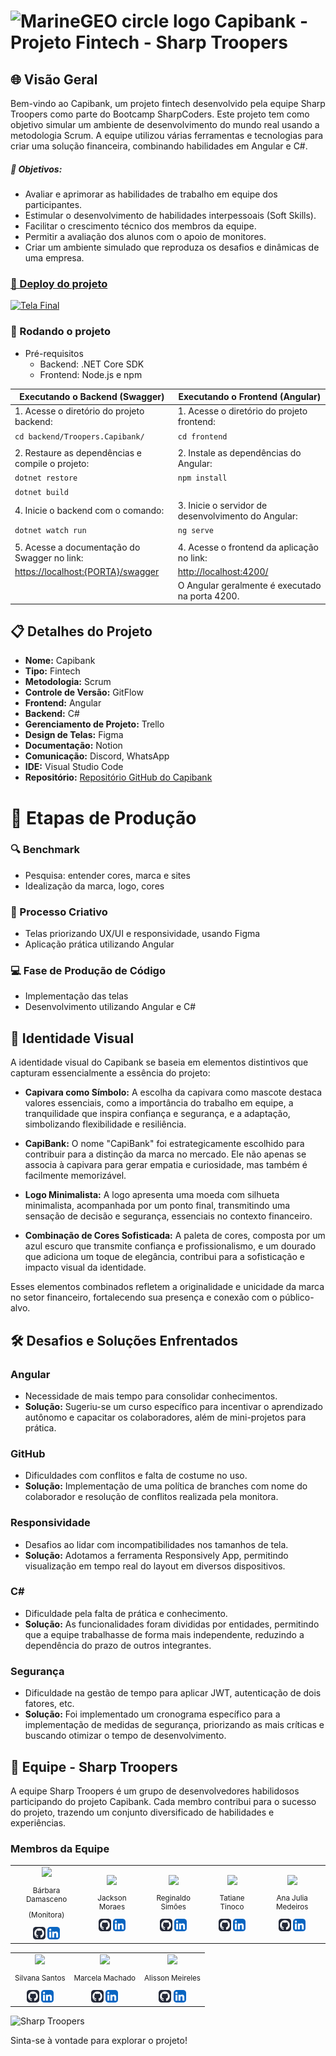 # <img src="https://cdn3.iconfinder.com/data/icons/cute-pet-sticker/512/Capybara-512.png" alt="MarineGEO circle logo" style="height: 30px; width:30px;"/> Capibank - Projeto Fintech - Sharp Troopers

## 🌐 Visão Geral

Bem-vindo ao Capibank, um projeto fintech desenvolvido pela equipe Sharp Troopers como parte do Bootcamp SharpCoders. Este projeto tem como objetivo simular um ambiente de desenvolvimento do mundo real usando a metodologia Scrum. A equipe utilizou várias ferramentas e tecnologias para criar uma solução financeira, combinando habilidades em Angular e C#.

##### 🚀 Objetivos:
- Avaliar e aprimorar as habilidades de trabalho em equipe dos participantes.
- Estimular o desenvolvimento de habilidades interpessoais (Soft Skills).
- Facilitar o crescimento técnico dos membros da equipe.
- Permitir a avaliação dos alunos com o apoio de monitores.
- Criar um ambiente simulado que reproduza os desafios e dinâmicas de uma empresa.

### [👑 Deploy do projeto](https://capibank.vercel.app/)

<a href="https://capibank.vercel.app/" target="_blank">
  <img src="https://github.com/barbaradamasdev/capibank-hackadev/blob/main/Documenta%C3%A7%C3%A3o/Digital-mockup-02.png?raw=true" alt="Tela Final">
</a>

### 👑 Rodando o projeto

- Pré-requisitos
    - Backend: .NET Core SDK
    - Frontend: Node.js e npm


| Executando o Backend (Swagger)                                                         | Executando o Frontend (Angular)                                                        |
|---------------------------------------------------------------------------------------|-----------------------------------------------------------------------------------------|
| 1. Acesse o diretório do projeto backend:                                              | 1. Acesse o diretório do projeto frontend:                                              |
 | ```cd backend/Troopers.Capibank/```                                                     | ```cd frontend```                                                                       |
|                                                                                       |                                                                                         |
| 2. Restaure as dependências e compile o projeto:                                                | 2. Instale as dependências do Angular:                                                  |
 | ```dotnet restore```                                                                   | ```npm install```                                                                       |
|     ```dotnet build```                                                                                   |                                                                                         |
 |         4. Inicie o backend com o comando:                                                          | 3. Inicie o servidor de desenvolvimento do Angular:                                     |
  |             ```dotnet watch run```                                                        | ```ng serve```                                                                          |
 |                                                                                       |                                                                                         |                                                                            |
 | 5. Acesse a documentação do Swagger no link:                                            | 4. Acesse o frontend da aplicação no link:                                              |
 | [https://localhost:{PORTA}/swagger](https://localhost:{PORTA}/swagger)                | [http://localhost:4200/](http://localhost:4200/)                                        |
 |                                                                                       | O Angular geralmente é executado na porta 4200.                                         |




## 📋 Detalhes do Projeto

- **Nome:** Capibank
- **Tipo:** Fintech
- **Metodologia:** Scrum
- **Controle de Versão:** GitFlow
- **Frontend:** Angular
- **Backend:** C#
- **Gerenciamento de Projeto:** Trello
- **Design de Telas:** Figma
- **Documentação:** Notion
- **Comunicação:** Discord, WhatsApp
- **IDE:** Visual Studio Code
- **Repositório:** [Repositório GitHub do Capibank](https://github.com/barbaradamasdev/capibank-hackadev)


# 🚀 Etapas de Produção

### 🔍 Benchmark
- Pesquisa: entender cores, marca e sites
- Idealização da marca, logo, cores

### 🎨 Processo Criativo
- Telas priorizando UX/UI e responsividade, usando Figma
- Aplicação prática utilizando Angular

### 💻 Fase de Produção de Código
- Implementação das telas
- Desenvolvimento utilizando Angular e C#

## 🎨 Identidade Visual

A identidade visual do Capibank se baseia em elementos distintivos que capturam essencialmente a essência do projeto:

- **Capivara como Símbolo:**
  A escolha da capivara como mascote destaca valores essenciais, como a importância do trabalho em equipe, a tranquilidade que inspira confiança e segurança, e a adaptação, simbolizando flexibilidade e resiliência.

- **CapiBank:**
  O nome "CapiBank" foi estrategicamente escolhido para contribuir para a distinção da marca no mercado. Ele não apenas se associa à capivara para gerar empatia e curiosidade, mas também é facilmente memorizável.

- **Logo Minimalista:**
  A logo apresenta uma moeda com silhueta minimalista, acompanhada por um ponto final, transmitindo uma sensação de decisão e segurança, essenciais no contexto financeiro.

- **Combinação de Cores Sofisticada:**
  A paleta de cores, composta por um azul escuro que transmite confiança e profissionalismo, e um dourado que adiciona um toque de elegância, contribui para a sofisticação e impacto visual da identidade.

Esses elementos combinados refletem a originalidade e unicidade da marca no setor financeiro, fortalecendo sua presença e conexão com o público-alvo.

## 🛠 Desafios e Soluções Enfrentados

### Angular
- Necessidade de mais tempo para consolidar conhecimentos.
- **Solução:** Sugeriu-se um curso específico para incentivar o aprendizado autônomo e capacitar os colaboradores, além de mini-projetos para prática.

### GitHub
- Dificuldades com conflitos e falta de costume no uso.
- **Solução:** Implementação de uma política de branches com nome do colaborador e resolução de conflitos realizada pela monitora.

### Responsividade
- Desafios ao lidar com incompatibilidades nos tamanhos de tela.
- **Solução:** Adotamos a ferramenta Responsively App, permitindo visualização em tempo real do layout em diversos dispositivos.

### C#
- Dificuldade pela falta de prática e conhecimento.
- **Solução:** As funcionalidades foram divididas por entidades, permitindo que a equipe trabalhasse de forma mais independente, reduzindo a dependência do prazo de outros integrantes.

### Segurança
- Dificuldade na gestão de tempo para aplicar JWT, autenticação de dois fatores, etc.
- **Solução:** Foi implementado um cronograma específico para a implementação de medidas de segurança, priorizando as mais críticas e buscando otimizar o tempo de desenvolvimento.


## 👥 Equipe - Sharp Troopers

A equipe Sharp Troopers é um grupo de desenvolvedores habilidosos participando do projeto Capibank. Cada membro contribui para o sucesso do projeto, trazendo um conjunto diversificado de habilidades e experiências.


### Membros da Equipe


<table align="center">
  <tr>
    <td align="center">
      <a href="https://github.com/barbaradamasdev"> <img src="https://avatars.githubusercontent.com/u/115722516?v=4" width="150"/> </a>
        <br>
        <sub>
          <p>Bárbara Damasceno</p>
          <p>(Monitora)</p>
          <a href="https://github.com/barbaradamasdev"><img src="https://github.com/tandpfun/skill-icons/raw/main/icons/Github-Dark.svg" width="20"/></a>
          <a href="https://www.linkedin.com/in/barbaradamas/"><img src="https://github.com/tandpfun/skill-icons/raw/main/icons/LinkedIn.svg" width="20"/></a>
        </sub>
    </td>
    <td align="center">
      <a href="https://github.com/jacksontadeu"> <img src="https://avatars.githubusercontent.com/u/112899379?v=4" width="150"/> </a>
        <br>
        <sub>
          <p>Jackson Moraes</p>
          <a href="https://github.com/jacksontadeu"><img src="https://github.com/tandpfun/skill-icons/raw/main/icons/Github-Dark.svg" width="20"/></a>
          <a href="https://www.linkedin.com/in/jacksontadeu/"><img src="https://github.com/tandpfun/skill-icons/raw/main/icons/LinkedIn.svg" width="20"/></a>
        </sub>
    </td>
   <td align="center">
      <a href="https://github.com/regis-jr"> <img src="https://avatars.githubusercontent.com/u/147585926?v=4" width="150"/> </a>
        <br>
        <sub>
          <p>Reginaldo Simões</p>
          <a href="https://github.com/regis-jr"><img src="https://github.com/tandpfun/skill-icons/raw/main/icons/Github-Dark.svg" width="20"/></a>
          <a href="https://www.linkedin.com/in/reginaldo-medeiros-b35283192/"><img src="https://github.com/tandpfun/skill-icons/raw/main/icons/LinkedIn.svg" width="20"/></a>
        </sub>
    </td>
   <td align="center">
      <a href="https://github.com/tatianetinoco"> <img src="https://avatars.githubusercontent.com/u/120054718?v=4" width="150"/> </a>
        <br>
        <sub>
          <p>Tatiane Tinoco</p>
          <a href="https://github.com/tatianetinoco"><img src="https://github.com/tandpfun/skill-icons/raw/main/icons/Github-Dark.svg" width="20"/></a>
          <a href="https://www.linkedin.com/in/tatianetinoco/"><img src="https://github.com/tandpfun/skill-icons/raw/main/icons/LinkedIn.svg" width="20"/></a>
        </sub>
    </td>
   <td align="center">
      <a href="https://github.com/anajuliamedeirosfaustino"> <img src="https://avatars.githubusercontent.com/u/117586828?v=4" width="150"/> </a>
        <br>
        <sub>
          <p>Ana Julia Medeiros</p>
          <a href="https://github.com/anajuliamedeirosfaustino"><img src="https://github.com/tandpfun/skill-icons/raw/main/icons/Github-Dark.svg" width="20"/></a>
          <a href="https://www.linkedin.com/in/ana-j%C3%BAlia-medeiros-faustino-50389b226/"><img src="https://github.com/tandpfun/skill-icons/raw/main/icons/LinkedIn.svg" width="20"/></a>
        </sub>
    </td>
     
</tr>
</table>

<table align="center">
  <tr>
    <td align="center">
      <a href="https://github.com/Silvana23"> <img src="https://github.com/barbaradamasdev/capibank-hackadev/blob/main/Documenta%C3%A7%C3%A3o/imagens/equipe/equipe-silvana.jpg?raw=true" width="150"/> </a>
      <br>
      <sub>
        <p>Silvana Santos</p>
        <a href="https://github.com/Silvana23"><img src="https://github.com/tandpfun/skill-icons/raw/main/icons/Github-Dark.svg" width="20"/></a>
        <a href="https://www.linkedin.com/in/sisisantosdev/"><img src="https://github.com/tandpfun/skill-icons/raw/main/icons/LinkedIn.svg" width="20"/></a>
      </sub>
    </td>
    <td align="center">
      <a href="https://github.com/MarcelaAx"> <img src="https://avatars.githubusercontent.com/u/107064504?v=4" width="150"/> </a>
      <br>
      <sub>
        <p>Marcela Machado</p>
        <a href="https://github.com/MarcelaAx"><img src="https://github.com/tandpfun/skill-icons/raw/main/icons/Github-Dark.svg" width="20"/></a>
        <a href="https://www.linkedin.com/in/marcela-machado1/"><img src="https://github.com/tandpfun/skill-icons/raw/main/icons/LinkedIn.svg" width="20"/></a>
      </sub>
    </td>
    <td align="center">
      <a href="https://github.com/p0llus"> <img src="https://media.licdn.com/dms/image/C4E03AQHNja9VTWKrGw/profile-displayphoto-shrink_800_800/0/1516991103066?e=1712188800&v=beta&t=vU07l5bhz2amSYxCo4jX67pvtD39gSw5bcXHZ25a9bU" width="150"/> </a>
      <br>
      <sub>
        <p>Alisson Meireles</p>
        <a href="https://github.com/p0llus"><img src="https://github.com/tandpfun/skill-icons/raw/main/icons/Github-Dark.svg" width="20"/></a>
        <a href="https://www.linkedin.com/in/Pollus"><img src="https://github.com/tandpfun/skill-icons/raw/main/icons/LinkedIn.svg" width="20"/></a>
      </sub>
    </td>
  </tr>
</table>

![Sharp Troopers](https://github.com/barbaradamasdev/capibank-hackadev/blob/main/Documenta%C3%A7%C3%A3o/imagens/Sharp%20Troopers%20img.jpg?raw=true)

Sinta-se à vontade para explorar o projeto!
